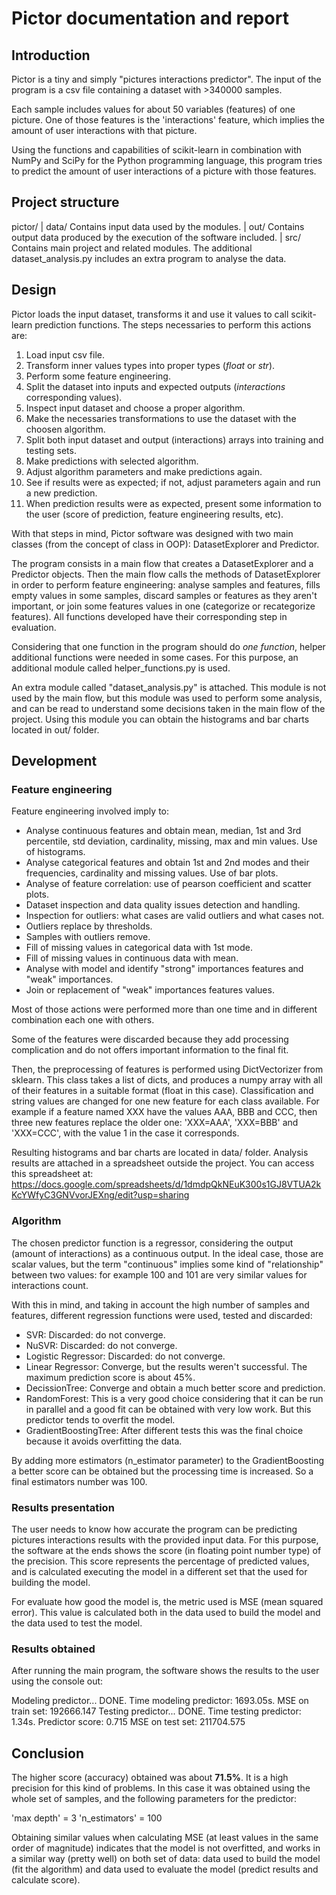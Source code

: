 # Pictor documentation and report

## Introduction
Pictor is a tiny and simply "pictures interactions predictor".
The input of the program is a csv file containing a dataset with >340000 samples.

Each sample includes values for about 50 variables (features) of one picture. One of those features is the 'interactions' feature, which implies the amount of user interactions with that picture.

Using the functions and capabilities of scikit-learn in combination with NumPy and SciPy for the Python programming language, this program tries to predict the amount of user interactions of a picture with those features.

## Project structure

pictor/
    | data/     Contains input data used by the modules.
    | out/      Contains output data produced by the execution of the software included.
    | src/      Contains main project and related modules. The additional dataset_analysis.py includes an extra program to analyse the data.

## Design
Pictor loads the input dataset, transforms it and use it values to call  scikit-learn prediction functions. The steps necessaries to perform this actions are:

1. Load input csv file.
2. Transform inner values types into proper types (*float* or *str*).
3. Perform some feature engineering.
4. Split the dataset into inputs and expected outputs (*interactions* corresponding values).
5. Inspect input dataset and choose a proper algorithm.
6. Make the necessaries transformations to use the dataset with the choosen algorithm.
7. Split both input dataset and output (interactions) arrays into training and testing sets.
8. Make predictions with selected algorithm.
9. Adjust algorithm parameters and make predictions again.
10. See if results were as expected; if not, adjust parameters again and run a new prediction.
11. When prediction results were as expected, present some information to the user (score of prediction, feature engineering results, etc).

With that steps in mind, Pictor software was designed with two main classes (from the concept of class in OOP): DatasetExplorer and Predictor.

The program consists in a main flow that creates a DatasetExplorer and a Predictor objects. Then the main flow calls the methods of DatasetExplorer in order to perform feature engineering: analyse samples and features, fills empty values in some samples, discard samples or features as they aren't important, or join some features values in one (categorize or recategorize features). All functions developed have their corresponding step in evaluation. 

Considering that one function in the program should do *one function*, helper additional functions were needed in some cases. For this purpose, an additional module called helper_functions.py is used.

An extra module called "dataset_analysis.py" is attached. This module is not used by the main flow, but this module was used to perform some analysis, and can be read to understand some decisions taken in the main flow of the project. Using this module you can obtain the histograms and bar charts located in out/ folder.

## Development
### Feature engineering
Feature engineering involved imply to: 
* Analyse continuous features and obtain mean, median, 1st and 3rd percentile, std deviation, cardinality, missing, max and min values. Use of histograms.
* Analyse categorical features and obtain 1st and 2nd modes and their frequencies, cardinality and missing values. Use of bar plots.
* Analyse of feature correlation: use of pearson coefficient and scatter plots.
* Dataset inspection and data quality issues detection and handling.
* Inspection for outliers: what cases are valid outliers and what cases not.
* Outliers replace by thresholds.
* Samples with outliers remove.
* Fill of missing values in categorical data with 1st mode.
* Fill of missing values in continuous data with mean.
* Analyse with model and identify "strong" importances features and "weak" importances.
* Join or replacement of "weak" importances features values.

Most of those actions were performed more than one time and in different combination each one with others.

Some of the features were discarded because they add processing complication and do not offers important information to the final fit.

Then, the preprocessing of features is performed using DictVectorizer from sklearn. This class takes a list of dicts, and produces a numpy array with all of their features in a suitable format (float in this case). Classification and string values are changed for one new feature for each class available. For example if a feature named XXX have the values AAA, BBB and CCC, then three new features replace the older one: 'XXX=AAA', 'XXX=BBB' and 'XXX=CCC', with the value 1 in the case it corresponds.

Resulting histograms and bar charts are located in data/ folder. Analysis results are attached in a spreadsheet outside the project. You can access this spreadsheet at:
https://docs.google.com/spreadsheets/d/1dmdpQkNEuK300s1GJ8VTUA2kKcYWfyC3GNVvorJEXng/edit?usp=sharing

### Algorithm
The chosen predictor function is a regressor, considering the output (amount of interactions) as a continuous output. In the ideal case, those are scalar values, but the term "continuous" implies some kind of "relationship" between two values: for example 100 and 101 are very similar values for interactions count.

With this in mind, and taking in account the high number of samples and features, different regression functions were used, tested and discarded:
* SVR: Discarded: do not converge.
* NuSVR: Discarded: do not converge.
* Logistic Regressor: Discarded: do not converge.
* Linear Regressor: Converge, but the results weren't successful. The maximum prediction score is about 45%.
* DecissionTree: Converge and obtain a much better score and prediction.
* RandomForest: This is a very good choice considering that it can be run in parallel and a good fit can be obtained with very low work. But this predictor tends to overfit the model.
* GradientBoostingTree: After different tests this was the final choice because it avoids overfitting the data.

By adding more estimators (n_estimator parameter) to the GradientBoosting a better score can be obtained but the processing time is increased. So a final estimators number was 100.

### Results presentation
The user needs to know how accurate the program can be predicting pictures interactions results with the provided input data. For this purpose, the software at the ends shows the score (in floating point number type) of the precision. This score represents the percentage of predicted values, and is calculated executing the model in a different set that the used for building the model.

For evaluate how good the model is, the metric used is MSE (mean squared error). This value is calculated both in the data used to build the model and the data used to test the model.

### Results obtained
After running the main program, the software shows the results to the user using the console out:

Modeling predictor... 
DONE. Time modeling predictor: 1693.05s.
MSE on train set: 192666.147
Testing predictor... 
DONE. Time testing predictor: 1.34s.
Predictor score: 0.715
MSE on test set: 211704.575

## Conclusion
The higher score (accuracy) obtained was about **71.5%**. It is a high precision for this kind of problems. In this case it was obtained using the whole set of samples, and the following parameters for the predictor:

'max depth' = 3
'n_estimators' = 100

Obtaining similar values when calculating MSE (at least values in the same order of magnitude) indicates that the model is not overfitted, and works in a similar way (pretty well) on both set of data: data used to build the model (fit the algorithm) and data used to evaluate the model (predict results and calculate score).
